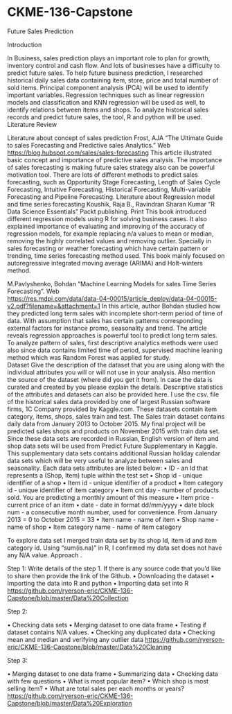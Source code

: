 # CKME-136-Capstone
Future Sales Prediction 

<Prediction Future Sales>
Introduction

In Business, sales prediction plays an important role to plan for growth, inventory control and cash flow. And lots of businesses have a difficulty to predict future sales. 
To help future business prediction, I researched historical daily sales data containing item, store, price and total number of sold items. Principal component analysis (PCA) will be used to identify important variables. Regression techniques such as linear regression models and classification and KNN regression will be used as well, to identify relations between items and shops. To analyze historical sales records and predict future sales, the tool, R and python will be used.   
Literature Review

Literature about concept of sales prediction 
Frost, AJA “The Ultimate Guide to sales Forecasting and Predictive sales Analytics.” Web
https://blog.hubspot.com/sales/sales-forecasting
This article illustrated basic concept and importance of predictive sales analysis. The importance of sales forecasting is making future sales strategy also can be powerful motivation tool. There are lots of different methods to predict sales forecasting, such as Opportunity Stage Forecasting, Length of Sales Cycle Forecasting, Intuitive Forecasting, Historical Forecasting, Multi-variable Forecasting and Pipeline Forecasting. 
Literature about Regression model and time series forecasting 
Koushik, Raja B., Ravindran Sharan Kumar “R Data Science Essentials” Packt publishing. Print 
This book introduced different regression models using R for solving business cases. It also explained importance of evaluating and improving of the accuracy of regression models, for example replacing n/a values to mean or median, removing the highly correlated values and removing outlier. 
Specially in sales forecasting or weather forecasting which have certain pattern or trending, time series forecasting method used. This book mainly focused on autoregressive integrated moving average (ARIMA) and Holt-winters method.  

M.Pavlyshenko, Bohdan “Machine Learning Models for sales Time Series Forecasting”. Web   
https://res.mdpi.com/data/data-04-00015/article_deploy/data-04-00015-v2.pdf?filename=&attachment=1
In this article, author Bohdan studied how they predicted long term sales with incomplete short-term period of time of data. With assumption that sales has certain patterns corresponding external factors for instance promo, seasonality and trend.  The article reveals regression approaches is powerful tool to predict long term sales. To analyze pattern of sales, first descriptive analytics methods were used also since data contains limited time of period, supervised machine leaning method which was Random Forest was applied for study.  
Dataset
Give the description of the dataset that you are using along with the individual attributes you will or will not use in your analysis. Also mention the source of the dataset (where did you get it from). In case the data is curated and created by you please explain the details. Descriptive statistics of the attributes and datasets can also be provided here.
I use the csv. file of the historical sales data provided by one of largest Russian software firms, 1C Company provided by Kaggle.com.  These datasets contain item category, items, shops, sales train and test. The Sales train dataset contains daily data from January 2013 to October 2015. My final project will be predicted sales shops and products on November 2015 with train data set.  
Since these data sets are recorded in Russian, English version of item and shop data sets will be used from Predict Future Supplementary in Kaggle. This supplementary data sets contains additional Russian holiday calendar data sets which will be very useful to analyze between sales and seasonality.  Each data sets attributes are listed below: 
•	ID - an Id that represents a (Shop, Item) tuple within the test set
•	Shop id - unique identifier of a shop
•	Item id - unique identifier of a product
•	Item category id - unique identifier of item category
•	Item cnt day - number of products sold. You are predicting a monthly amount of this measure
•	Item price - current price of an item
•	date - date in format dd/mm/yyyy
•	date block num - a consecutive month number, used for convenience. From January 2013 = 0 to October 2015 = 33
•	Item name - name of item
•	Shop name - name of shop
•	Item category name - name of item category

To explore data set I merged train data set by its shop Id, item id and item category id. Using “sum(is.na)” in R, I confirmed my data set does not have any N/A value. 
Approach
.
 
Step 1: <Data Collection>
Write details of the step 1. If there is any source code that you’d like to share then provide the link of the Github.
•	Downloading the dataset
•	Importing the data into R and python 
•	Importing data set into R
https://github.com/ryerson-eric/CKME-136-Capstone/blob/master/Data%20Collection

Step 2: <Data Cleaning>

•	Checking data sets
•	Merging dataset to one data frame
•	Testing if dataset contains N/A values. 
•	Checking any duplicated data 
•	Checking mean and median and verifying any outlier data
https://github.com/ryerson-eric/CKME-136-Capstone/blob/master/Data%20Cleaning

Step 3: <Data Exploration>

•	Merging dataset to one data frame
•	Summarizing data
•	Checking data with few questions
•	What is most popular item?
•	Which shop is most selling item?
•	What are total sales per each months or years?
https://github.com/ryerson-eric/CKME-136-Capstone/blob/master/Data%20Exploration


